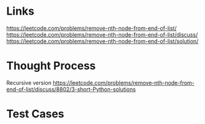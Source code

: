 # Links
https://leetcode.com/problems/remove-nth-node-from-end-of-list/
https://leetcode.com/problems/remove-nth-node-from-end-of-list/discuss/
https://leetcode.com/problems/remove-nth-node-from-end-of-list/solution/

# Thought Process

Recursive version
https://leetcode.com/problems/remove-nth-node-from-end-of-list/discuss/8802/3-short-Python-solutions

# Test Cases

